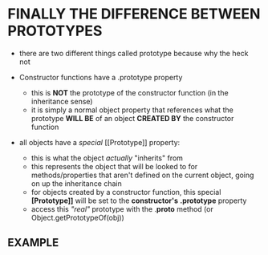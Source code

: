 # FINALLY THE DIFFERENCE BETWEEN PROTOTYPES

- there are two different things called prototype because why the heck not

- Constructor functions have a .prototype property
  + this is **NOT** the prototype of the constructor function (in the inheritance sense)
  + it is simply a normal object property that references what the prototype **WILL BE** of an object **CREATED BY** the constructor function

- all objects have a *special* [[Prototype]] property:
  + this is what the object *actually* "inherits" from
  + this represents the object that will be looked to for methods/properties that aren't defined on the current object, going on up the inheritance chain
  + for objects created by a constructor function, this special **[Prototype]]** will be set to the **constructor's** **.prototype** property
  + access this *"real"* prototype with the .__proto__ method (or Object.getPrototypeOf(obj))

## EXAMPLE

